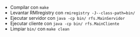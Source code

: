 - Compilar con `make`
- Levantar RMIregistry con `rmiregistry -J--class-path=bin/`
- Ejecutar servidor con `java -cp bin/ rfs.MainServidor`
- Ejecutar cliente con `java -cp bin/ rfs.MainCliente`
- Limpiar `bin/` con `make clean`
